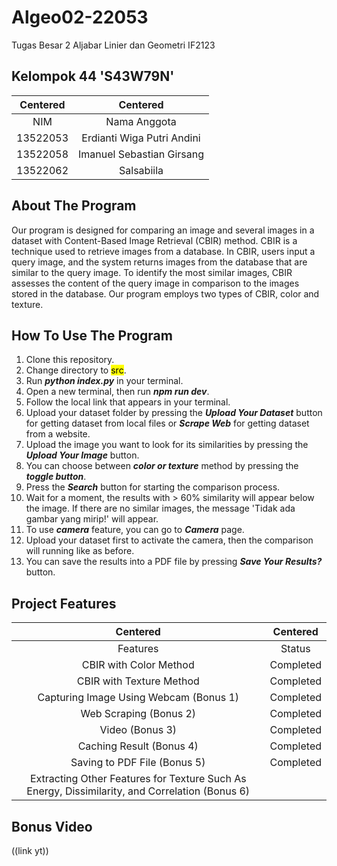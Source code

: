 # Algeo02-22053
Tugas Besar 2 Aljabar Linier dan Geometri IF2123
## Kelompok 44 'S43W79N'
| Centered | Centered |
|:---:|:---:|
| NIM | Nama Anggota |
| 13522053 | Erdianti Wiga Putri Andini |
| 13522058 | Imanuel Sebastian Girsang |
| 13522062 | Salsabiila |
## About The Program
Our program is designed for comparing an image and several images in a dataset with Content-Based Image Retrieval (CBIR) method. CBIR is a technique used to retrieve images from a database. In CBIR, users input a query image, and the system returns images from the database that are similar to the query image. To identify the most similar images, CBIR assesses the content of the query image in comparison to the images stored in the database. Our program employs two types of CBIR, color and texture. 
## How To Use The Program
1. Clone this repository.
2. Change directory to <mark>src</mark>.
3. Run ***python index.py*** in your terminal.
4. Open a new terminal, then run ***npm run dev***.
5. Follow the local link that appears in your terminal.
6. Upload your dataset folder by pressing the ***Upload Your Dataset*** button for getting dataset from local files or ***Scrape Web*** for getting dataset from a website.
7. Upload the image you want to look for its similarities by pressing the ***Upload Your Image*** button.
8. You can choose between ***color or texture*** method by pressing the ***toggle button***.
9. Press the ***Search*** button for starting the comparison process.
10. Wait for a moment, the results with > 60% similarity will appear below the image. If there are no similar images, the message 'Tidak ada gambar yang mirip!' will appear.
11. To use ***camera*** feature, you can go to ***Camera*** page.
12. Upload your dataset first to activate the camera, then the comparison will running like as before.
13. You can save the results into a PDF file by pressing ***Save Your Results?*** button.
## Project Features
| Centered | Centered |
|:---:|:---:|
| Features | Status |
| CBIR with Color Method | Completed |
| CBIR with Texture Method | Completed |
| Capturing Image Using Webcam (Bonus 1) | Completed |
| Web Scraping (Bonus 2) | Completed |
| Video (Bonus 3) | Completed |
| Caching Result (Bonus 4) | Completed |
| Saving to PDF File (Bonus 5) | Completed |
| Extracting Other Features for Texture Such As Energy, Dissimilarity, and Correlation (Bonus 6) |
## Bonus Video
((link yt))